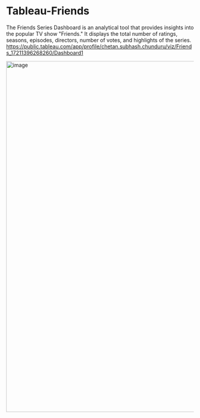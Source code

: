 # Tableau-Friends
The Friends Series Dashboard is an analytical tool that provides insights into the popular TV show "Friends." It displays the total number of ratings, seasons, episodes, directors, number of votes, and highlights of the series.
https://public.tableau.com/app/profile/chetan.subhash.chunduru/viz/Friends_17211396268260/Dashboard1

<img width="943" alt="image" src="https://github.com/user-attachments/assets/fea6b076-945c-4a2f-b0f1-51b403c0a113">
